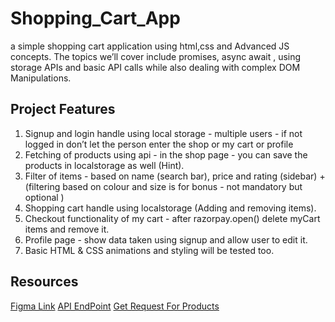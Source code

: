 # **Shopping_Cart_App**

a simple shopping cart application using html,css and Advanced JS concepts. The topics we’ll cover include promises, async await , using 
storage APIs and basic API calls while also dealing with complex DOM Manipulations.


## Project Features

1. Signup and login handle using local storage - multiple users - if not logged in don’t let the person enter the shop or my cart or profile
2. Fetching of products using api - in the shop page - you can save the products in localstorage as well (Hint).
3. Filter of items - based on name (search bar), price and rating (sidebar) + (filtering based on colour and size is for bonus - not mandatory but optional )
4. Shopping cart handle using localstorage (Adding and removing items).
5. Checkout functionality of my cart - after razorpay.open() delete myCart items and remove it.
6. Profile page - show data taken using signup and allow user to edit it.
7. Basic HTML & CSS animations and styling will be tested too.


## Resources
[Figma Link](https://www.figma.com/file/0LzO7mD7G9JDYXbaOK8wuI/Shopping-Cart-Contest?node-id=0%3A1&t=YOclG9pB48jKYKMl-1)
[API EndPoint](https://fakestoreapi.com/)
[Get Request For Products](https://fakestoreapi.com/products)


